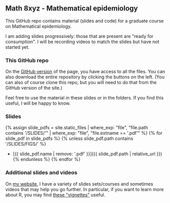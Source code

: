 ## Math 8xyz - Mathematical epidemiology

This GitHub repo contains material (slides and code) for a graduate course on Mathematical epidemiology.

I am adding slides progressively: those that are present are "ready for consumption".
I will be recording videos to match the slides but have not started yet.

### This GitHub repo

On the [GitHub version](https://github.com/julien-arino/math-8xyz-math-epi/) of the page, you have access to all the files. You can also download the entire repository by clicking the buttons on the left. (You can also of course clone this repo, but you will need to do that from the GitHub version of the site.)

Feel free to use the material in these slides or in the folders. If you find this useful, I will be happy to know.

### Slides


{% assign slide_pdfs = site.static_files 
  | where_exp: "file", "file.path contains '/SLIDES/'" 
  | where_exp: "file", "file.extname == '.pdf'" 
%}
{% for slide_pdf in slide_pdfs %}
  {% unless slide_pdf.path contains '/SLIDES/FIGS/' %}
- [{{ slide_pdf.name | remove: '.pdf' }}]({{ slide_pdf.path | relative_url }})
  {% endunless %}
{% endfor %}

### Additional slides and videos

On [my website](https://julien-arino.github.io/teaching/), I have a variety of slides sets/courses and sometimes videos that may help you go further. In particular, if you want to learn more about R, you may find [these "vignettes"](https://julien-arino.github.io/R-for-modellers/) useful.

